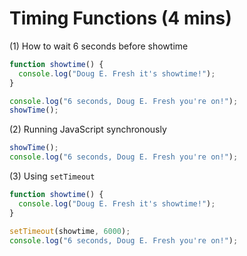 # Timing Functions (4 mins)

(1) How to wait 6 seconds before showtime

```javascript
function showtime() {
  console.log("Doug E. Fresh it's showtime!");
}

console.log("6 seconds, Doug E. Fresh you're on!");
showTime();
```

(2) Running JavaScript synchronously

```javascript
showTime();
console.log("6 seconds, Doug E. Fresh you're on!");
```

(3) Using `setTimeout`

```javascript
function showtime() {
  console.log("Doug E. Fresh it's showtime!");
}

setTimeout(showtime, 6000);
console.log("6 seconds, Doug E. Fresh you're on!");
```
